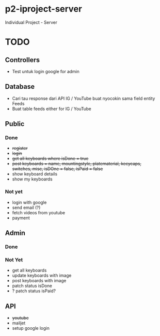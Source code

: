 # p2-iproject-server

Individual Project - Server

# TODO

## Controllers

-   Test untuk login google for admin

## Database

-   Cari tau response dari API IG / YouTube buat nyocokin sama field entity Feeds
-   Buat table feeds either for IG / YouTube

## Public

### Done

-   ~~register~~
-   ~~login~~
-   ~~get all keyboards where isDone = true~~
-   ~~post keyboards = name, mountingstyle, platematerial, kecycaps, switches, misc, isDOne = false, isPaid = false~~
-   show keyboard details
-   show my keyboards

### Not yet

-   login with google
-   send email (?)
-   fetch videos from youtube
-   payment

## Admin

### Done

### Not Yet

-   get all keyboards
-   update keyboards with image
-   post keyboards with image
-   patch status isDone
-   ? patch status isPaid?

## API

-   ~~youtube~~
-   mailjet
-   setup google login
